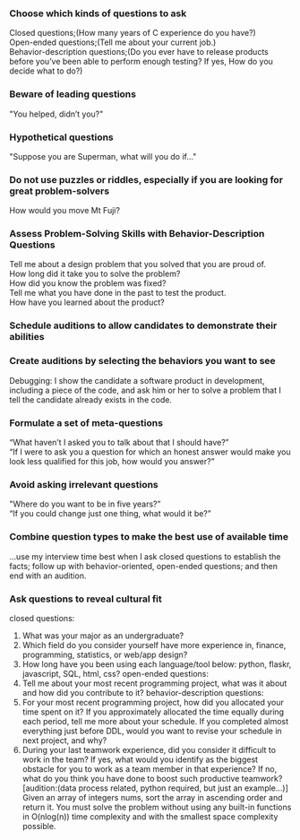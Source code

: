 ### Choose which kinds of questions to ask
Closed questions;(How many years of C experience do you have?)  
Open-ended questions;(Tell me about your current job.)  
Behavior-description questions;(Do you ever have to release products before you’ve been able to perform enough testing? If yes, How do you decide what to do?)
### Beware of leading questions
"You helped, didn’t you?"
### Hypothetical questions
"Suppose you are Superman, what will you do if..."
### Do not use puzzles or riddles, especially if you are looking for great problem-solvers
How would you move Mt Fuji?
### Assess Problem-Solving Skills with Behavior-Description Questions
Tell me about a design problem that you solved that you are proud of.  
How long did it take you to solve the problem?  
How did you know the problem was fixed?  
Tell me what you have done in the past to test the product.  
How have you learned about the product?  
### Schedule auditions to allow candidates to demonstrate their abilities
### Create auditions by selecting the behaviors you want to see
Debugging: I show the candidate a software product in development, including a piece of the code, and ask him or her to solve a problem that I tell the candidate already exists in the code.   
### Formulate a set of meta-questions
“What haven’t I asked you to talk about that I should have?”  
“If I were to ask you a question for which an honest answer would make you look less qualified for this job, how would you answer?”   
### Avoid asking irrelevant questions
"Where do you want to be in five years?”  
“If you could change just one thing, what would it be?”  
### Combine question types to make the best use of available time
...use my interview time best when I ask closed questions to establish the facts; follow up with behavior-oriented, open-ended questions; and then end with an audition.  
### Ask questions to reveal cultural fit
  
closed questions:  
1. What was your major as an undergraduate?
2. Which field do you consider yourself have more experience in, finance, programming, statistics, or web/app design?
3. How long have you been using each language/tool below: python, flaskr, javascript, SQL, html, css? 
open-ended questions:  
4. Tell me about your most recent programming project, what was it about and how did you contribute to it?
behavior-description questions:  
5. For your most recent programming project, how did you allocated your time spent on it? If you approximately allocated the time equally during each period, tell me more about your schedule. If you completed almost everything just before DDL, would you want to revise your schedule in next project, and why?
6. During your last teamwork experience, did you consider it difficult to work in the team? If yes, what would you identify as the biggest obstacle for you to work as a team member in that experience? If no, what do you think you have done to boost such productive teamwork?
[audition:(data process related, python required, but just an example...)]  
Given an array of integers nums, sort the array in ascending order and return it. You must solve the problem without using any built-in functions in O(nlog(n)) time complexity and with the smallest space complexity possible.
